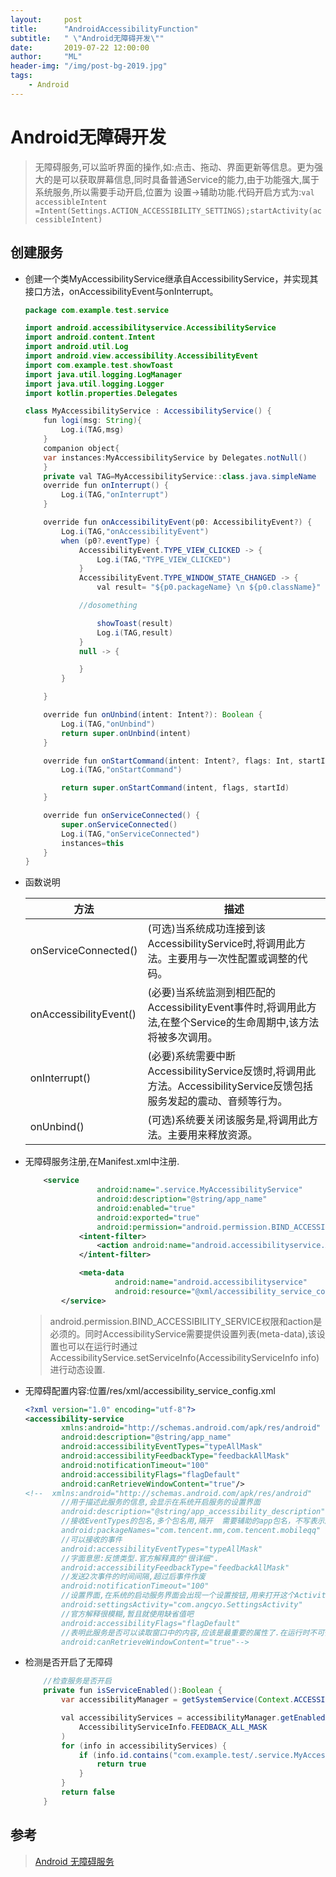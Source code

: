 ```yaml
---
layout:     post
title:      "AndroidAccessibilityFunction"
subtitle:   " \"Android无障碍开发\""
date:       2019-07-22 12:00:00
author:     "ML"
header-img: "/img/post-bg-2019.jpg"
tags:
    - Android
---
```


# Android无障碍开发

>无障碍服务,可以监听界面的操作,如:点击、拖动、界面更新等信息。更为强大的是可以获取屏幕信息,同时具备普通Service的能力,由于功能强大,属于系统服务,所以需要手动开启,位置为  设置->辅助功能.代码开启方式为:`val accessibleIntent =Intent(Settings.ACTION_ACCESSIBILITY_SETTINGS);startActivity(accessibleIntent)`

## 创建服务

* 创建一个类MyAccessibilityService继承自AccessibilityService，并实现其接口方法，onAccessibilityEvent与onInterrupt。

    ```java
    package com.example.test.service

    import android.accessibilityservice.AccessibilityService
    import android.content.Intent
    import android.util.Log
    import android.view.accessibility.AccessibilityEvent
    import com.example.test.showToast
    import java.util.logging.LogManager
    import java.util.logging.Logger
    import kotlin.properties.Delegates

    class MyAccessibilityService : AccessibilityService() {
        fun logi(msg: String){
            Log.i(TAG,msg)
        }
        companion object{
        var instances:MyAccessibilityService by Delegates.notNull()
        }
        private val TAG=MyAccessibilityService::class.java.simpleName
        override fun onInterrupt() {
            Log.i(TAG,"onInterrupt")
        }

        override fun onAccessibilityEvent(p0: AccessibilityEvent?) {
            Log.i(TAG,"onAccessibilityEvent")
            when (p0?.eventType) {
                AccessibilityEvent.TYPE_VIEW_CLICKED -> {
                    Log.i(TAG,"TYPE_VIEW_CLICKED")
                }
                AccessibilityEvent.TYPE_WINDOW_STATE_CHANGED -> {
                    val result= "${p0.packageName} \n ${p0.className}"

                //dosomething

                    showToast(result)
                    Log.i(TAG,result)
                }
                null -> {

                }
            }

        }

        override fun onUnbind(intent: Intent?): Boolean {
            Log.i(TAG,"onUnbind")
            return super.onUnbind(intent)
        }

        override fun onStartCommand(intent: Intent?, flags: Int, startId: Int): Int {
            Log.i(TAG,"onStartCommand")

            return super.onStartCommand(intent, flags, startId)
        }

        override fun onServiceConnected() {
            super.onServiceConnected()
            Log.i(TAG,"onServiceConnected")
            instances=this
        }
    }
    ```

* 函数说明

    |方法|描述|
    |  ----  | ----  |
    |onServiceConnected()|(可选)当系统成功连接到该AccessibilityService时,将调用此方法。主要用与一次性配置或调整的代码。
    |onAccessibilityEvent()|(必要)当系统监测到相匹配的AccessibilityEvent事件时,将调用此方法,在整个Service的生命周期中,该方法将被多次调用。
    |onInterrupt()|(必要)系统需要中断AccessibilityService反馈时,将调用此方法。AccessibilityService反馈包括服务发起的震动、音频等行为。
    |onUnbind()|(可选)系统要关闭该服务是,将调用此方法。主要用来释放资源。

* 无障碍服务注册,在Manifest.xml中注册.

    ```xml
        <service
                    android:name=".service.MyAccessibilityService"
                    android:description="@string/app_name"
                    android:enabled="true"
                    android:exported="true"
                    android:permission="android.permission.BIND_ACCESSIBILITY_SERVICE">
                <intent-filter>
                    <action android:name="android.accessibilityservice.AccessibilityService"/>
                </intent-filter>

                <meta-data
                        android:name="android.accessibilityservice"
                        android:resource="@xml/accessibility_service_config"/>
            </service>
    ```

    >android.permission.BIND_ACCESSIBILITY_SERVICE权限和action是必须的。同时AccessibilityService需要提供设置列表(meta-data),该设置也可以在运行时通过AccessibilityService.setServiceInfo(AccessibilityServiceInfo info)进行动态设置.

* 无障碍配置内容:位置/res/xml/accessibility_service_config.xml

    ```xml
    <?xml version="1.0" encoding="utf-8"?>
    <accessibility-service
            xmlns:android="http://schemas.android.com/apk/res/android"
            android:description="@string/app_name"
            android:accessibilityEventTypes="typeAllMask"
            android:accessibilityFeedbackType="feedbackAllMask"
            android:notificationTimeout="100"
            android:accessibilityFlags="flagDefault"
            android:canRetrieveWindowContent="true"/>
    <!--  xmlns:android="http://schemas.android.com/apk/res/android"
            //用于描述此服务的信息,会显示在系统开启服务的设置界面
            android:description="@string/app_accessibility_description"
            //接收EventTypes的包名,多个包名用,隔开  需要辅助的app包名，不写表示所有app
            android:packageNames="com.tencent.mm,com.tencent.mobileqq"
            //可以接收的事件
            android:accessibilityEventTypes="typeAllMask"
            //字面意思:反馈类型.官方解释真的"很详细".
            android:accessibilityFeedbackType="feedbackAllMask"
            //发送2次事件的时间间隔,超过后事件作废
            android:notificationTimeout="100"
            //设置界面,在系统的启动服务界面会出现一个设置按钮,用来打开这个Activity的;
            android:settingsActivity="com.angcyo.SettingsActivity"
            //官方解释很模糊,暂且就使用缺省值吧
            android:accessibilityFlags="flagDefault"
            //表明此服务是否可以读取窗口中的内容,应该是最重要的属性了.在运行时不可修改;
            android:canRetrieveWindowContent="true"-->

    ```

* 检测是否开启了无障碍

    ```java
        //检查服务是否开启
        private fun isServiceEnabled():Boolean {
            var accessibilityManager = getSystemService(Context.ACCESSIBILITY_SERVICE) as AccessibilityManager

            val accessibilityServices = accessibilityManager.getEnabledAccessibilityServiceList(
                AccessibilityServiceInfo.FEEDBACK_ALL_MASK
            )
            for (info in accessibilityServices) {
                if (info.id.contains("com.example.test/.service.MyAccessibilityService")) {
                    return true
                }
            }
            return false
        }
    ```

## 参考

>[Android 无障碍服务](https://blog.csdn.net/lancelots/article/details/84067414)
